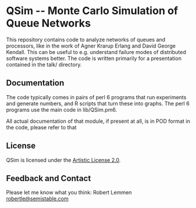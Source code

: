 # QSim -- Monte Carlo Simulation of Queue Networks

This repository contains code to analyze networks of queues and processors, like
in the work of Agner Krarup Erlang and David George Kendall. This can be useful
to e.g. understand failure modes of distributed software systems better. The
code is written primarily for a presentation contained in the talk/ directory.

## Documentation

The code typically comes in pairs of perl 6 programs that run experiments and
generate numbers, and R scripts that turn these into graphs. The perl 6 programs
use the main code in lib/QSim.pm6.

All actual documentation of that module, if present at all, is in POD format in the code, 
please refer to that

## License

QSim is licensed under the [Artistic License 2.0](https://opensource.org/licenses/Artistic-2.0).

## Feedback and Contact

Please let me know what you think: Robert Lemmen <robertle@semistable.com>
